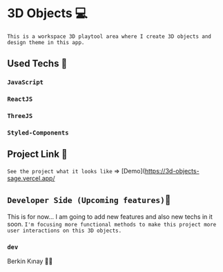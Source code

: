 # 3D Objects 💻
`This is a workspace 3D playtool area where I create 3D objects and design theme in this app.`

## Used Techs 🥰

### `JavaScript`
### `ReactJS`
### `ThreeJS`
### `Styled-Components`

## Project Link 🔭

`See the project what it looks like` => [Demo](https://3d-objects-sage.vercel.app/

## `Developer Side (Upcoming features)`💫
This is for now...  I am going to add new features and also new techs in it soon. `I'm focusing more functional methods to make this project more user interactions on this 3D objects.`

### `dev`
Berkin Kınay 👨‍💻
